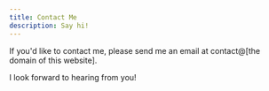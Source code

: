 ```yaml
---
title: Contact Me
description: Say hi!
---
```


If you'd like to contact me, please send me an email at 
contact@[the domain of this website].

I look forward to hearing from you!
